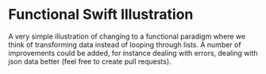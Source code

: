 # Functional Swift Illustration

A very simple illustration of changing to a functional paradigm where we think of transforming data instead of looping through lists. A number of improvements could be added, for instance dealing with errors, dealing with json data better (feel free to create pull requests).
